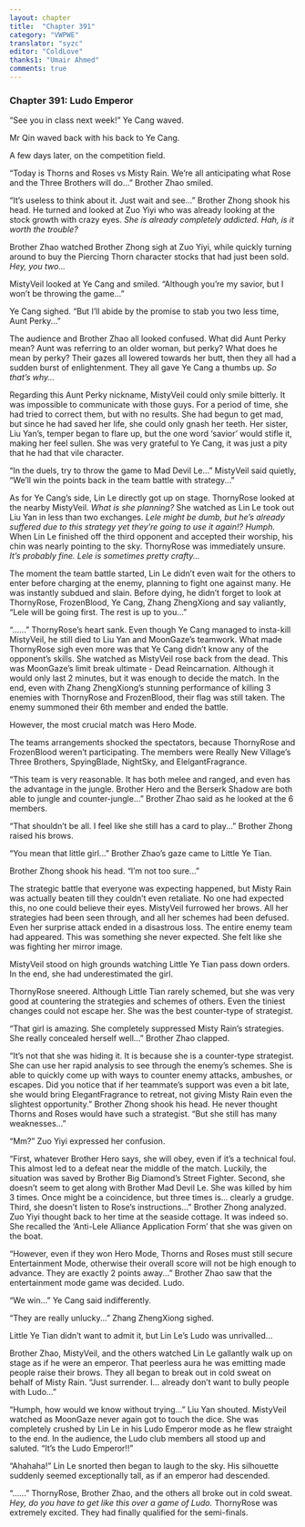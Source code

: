 ```yaml
---
layout: chapter
title:  "Chapter 391"
category: "VWPWE"
translator: "syzc"
editor: "ColdLove"
thanks1: "Umair Ahmed"
comments: true
---
```


### Chapter 391: Ludo Emperor

“See you in class next week!” Ye Cang waved.

Mr Qin waved back with his back to Ye Cang.

A few days later, on the competition field.

“Today is Thorns and Roses vs Misty Rain. We’re all anticipating what Rose and the Three Brothers will do...” Brother Zhao smiled.

“It’s useless to think about it. Just wait and see...” Brother Zhong shook his head. He turned and looked at Zuo Yiyi who was already looking at the stock growth with crazy eyes. *She is already completely addicted. Hah, is it worth the trouble?*

Brother Zhao watched Brother Zhong sigh at Zuo Yiyi, while quickly turning around to buy the Piercing Thorn character stocks that had just been sold. *Hey, you two...*

MistyVeil looked at Ye Cang and smiled. “Although you’re my savior, but I won’t be throwing the game...”

Ye Cang sighed. “But I’ll abide by the promise to stab you two less time, Aunt Perky...”

The audience and Brother Zhao all looked confused. What did Aunt Perky mean? Aunt was referring to an older woman, but perky? What does he mean by perky? Their gazes all lowered towards her butt, then they all had a sudden burst of enlightenment. They all gave Ye Cang a thumbs up. *So that’s why…*

Regarding this Aunt Perky nickname, MistyVeil could only smile bitterly. It was impossible to communicate with those guys. For a period of time, she had tried to correct them, but with no results. She had begun to get mad, but since he had saved her life, she could only gnash her teeth. Her sister, Liu Yan’s, temper began to flare up, but the one word ‘savior’ would stifle it, making her feel sullen. She was very grateful to Ye Cang, it was just a pity that he had that vile character.

“In the duels, try to throw the game to Mad Devil Le...” MistyVeil said quietly, “We’ll win the points back in the team battle with strategy...”

As for Ye Cang’s side, Lin Le directly got up on stage. ThornyRose looked at the nearby MistyVeil. *What is she planning?* She watched as Lin Le took out Liu Yan in less than two exchanges. *Lele might be dumb, but he’s already suffered due to this strategy yet they’re going to use it again!? Humph.* When Lin Le finished off the third opponent and accepted their worship, his chin was nearly pointing to the sky. ThornyRose was immediately unsure. *It’s probably fine. Lele is sometimes pretty crafty...*

The moment the team battle started, Lin Le didn’t even wait for the others to enter before charging at the enemy, planning to fight one against many. He was instantly subdued and slain. Before dying, he didn’t forget to look at ThornyRose, FrozenBlood, Ye Cang, Zhang ZhengXiong and say valiantly, “Lele will be going first. The rest is up to you...”

“......” ThornyRose’s heart sank. Even though Ye Cang managed to insta-kill MistyVeil, he still died to Liu Yan and MoonGaze’s teamwork. What made ThornyRose sigh even more was that Ye Cang didn’t know any of the opponent’s skills. She watched as MistyVeil rose back from the dead. This was MoonGaze’s limit break ultimate - Dead Reincarnation. Although it would only last 2 minutes, but it was enough to decide the match. In the end, even with Zhang ZhengXiong’s stunning performance of killing 3 enemies with ThornyRose and FrozenBlood, their flag was still taken. The enemy summoned their 6th member and ended the battle.

However, the most crucial match was Hero Mode.

The teams arrangements shocked the spectators, because ThornyRose and FrozenBlood weren’t participating. The members were Really New Village’s Three Brothers, SpyingBlade, NightSky, and ElelgantFragrance.

“This team is very reasonable. It has both melee and ranged, and even has the advantage in the jungle. Brother Hero and the Berserk Shadow are both able to jungle and counter-jungle...” Brother Zhao said as he looked at the 6 members.

“That shouldn’t be all. I feel like she still has a card to play...” Brother Zhong raised his brows.

“You mean that little girl...” Brother Zhao’s gaze came to Little Ye Tian.

Brother Zhong shook his head. “I’m not too sure...”

The strategic battle that everyone was expecting happened, but Misty Rain was actually beaten till they couldn’t even retaliate. No one had expected this, no one could believe their eyes. MistyVeil furrowed her brows. All her strategies had been seen through, and all her schemes had been defused. Even her surprise attack ended in a disastrous loss. The entire enemy team had appeared. This was something she never expected. She felt like she was fighting her mirror image.

MistyVeil stood on high grounds watching Little Ye Tian pass down orders. In the end, she had underestimated the girl.

ThornyRose sneered. Although Little Tian rarely schemed, but she was very good at countering the strategies and schemes of others. Even the tiniest changes could not escape her. She was the best counter-type of strategist.

“That girl is amazing. She completely suppressed Misty Rain’s strategies. She really concealed herself well...” Brother Zhao clapped.

“It’s not that she was hiding it. It is because she is a counter-type strategist. She can use her rapid analysis to see through the enemy’s schemes. She is able to quickly come up with ways to counter enemy attacks, ambushes, or escapes. Did you notice that if her teammate’s support was even a bit late, she would bring ElegantFragrance to retreat, not giving Misty Rain even the slightest opportunity.” Brother Zhong shook his head. He never thought Thorns and Roses would have such a strategist. “But she still has many weaknesses...”

“Mm?” Zuo Yiyi expressed her confusion.

“First, whatever Brother Hero says, she will obey, even if it’s a technical foul. This almost led to a defeat near the middle of the match. Luckily, the situation was saved by Brother Big Diamond’s Street Fighter. Second, she doesn’t seem to get along with Brother Mad Devil Le. She was killed by him 3 times. Once might be a coincidence, but three times is… clearly a grudge. Third, she doesn’t listen to Rose’s instructions...” Brother Zhong analyzed. Zuo Yiyi thought back to her time at the seaside cottage. It was indeed so. She recalled the ‘Anti-Lele Alliance Application Form’ that she was given on the boat.

“However, even if they won Hero Mode, Thorns and Roses must still secure Entertainment Mode, otherwise their overall score will not be high enough to advance. They are exactly 2 points away...” Brother Zhao saw that the entertainment mode game was decided. Ludo. 

“We win...” Ye Cang said indifferently.

“They are really unlucky...” Zhang ZhengXiong sighed.

Little Ye Tian didn’t want to admit it, but Lin Le’s Ludo was unrivalled...

Brother Zhao, MistyVeil, and the others watched Lin Le gallantly walk up on stage as if he were an emperor. That peerless aura he was emitting made people raise their brows. They all began to break out in cold sweat on behalf of Misty Rain. “Just surrender. I… already don’t want to bully people with Ludo...”

“Humph, how would we know without trying...” Liu Yan shouted. MistyVeil watched as MoonGaze never again got to touch the dice. She was completely crushed by Lin Le in his Ludo Emperor mode as he flew straight to the end. In the audience, the Ludo club members all stood up and saluted. “It’s the Ludo Emperor!!”

“Ahahaha!” Lin Le snorted then began to laugh to the sky. His silhouette suddenly seemed exceptionally tall, as if an emperor had descended.

“......” ThornyRose, Brother Zhao, and the others all broke out in cold sweat. *Hey, do you have to get like this over a game of Ludo.* ThornyRose was extremely excited. They had finally qualified for the semi-finals.
